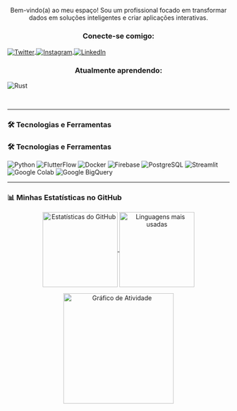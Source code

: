 <div align="center">

  <p align="center">
    Bem-vindo(a) ao meu espaço! Sou um profissional focado em transformar dados em soluções inteligentes e criar aplicações interativas.
  </p>

### Conecte-se comigo:

<p align="left">
  <a href="https://twitter.com/SEU_USUARIO_TWITTER" target="_blank">
    <img align="center" src="https://img.shields.io/badge/Twitter-1DA1F2?style=for-the-badge&logo=twitter&logoColor=white" alt="Twitter"/>
  </a>
  <a href="https://www.instagram.com/SEU_USUARIO_INSTAGRAM/" target="_blank">
    <img align="center" src="https://img.shields.io/badge/Instagram-E4405F?style=for-the-badge&logo=instagram&logoColor=white" alt="Instagram"/>
  </a>
  <a href="https://www.linkedin.com/in/SEU_USUARIO_LINKEDIN/" target="_blank">
    <img align="center" src="https://img.shields.io/badge/LinkedIn-0077B5?style=for-the-badge&logo=linkedin&logoColor=white" alt="LinkedIn"/>
  </a>
</p>

### Atualmente aprendendo:

<p align="left">
  <img align="center" src="https://img.shields.io/badge/Docker-000000?style=for-the-badge&logo=rust&logoColor=white" alt="Rust"/>
</p>
</div>

<br>

---

### 🛠️ Tecnologias e Ferramentas

### 🛠️ Tecnologias e Ferramentas

<p align="left">
  <img src="https://img.shields.io/badge/Python-3776AB?style=for-the-badge&logo=python&logoColor=white" alt="Python"/>
  <img src="https://img.shields.io/badge/FlutterFlow-4983F8?style=for-the-badge&logo=flutter&logoColor=white" alt="FlutterFlow"/>
  <img src="https://img.shields.io/badge/Docker-2496ED?style=for-the-badge&logo=docker&logoColor=white" alt="Docker"/>
  <img src="https://img.shields.io/badge/Firebase-FFCA28?style=for-the-badge&logo=firebase&logoColor=black" alt="Firebase"/>
  <img src="https://img.shields.io/badge/PostgreSQL-4169E1?style=for-the-badge&logo=postgresql&logoColor=white" alt="PostgreSQL"/>
  <img src="https://img.shields.io/badge/Streamlit-FF4B4B?style=for-the-badge&logo=streamlit&logoColor=white" alt="Streamlit"/>
  <img src="https://img.shields.io/badge/Google_Colab-F9AB00?style=for-the-badge&logo=googlecolab&logoColor=white" alt="Google Colab"/>
  <img src="https://img.shields.io/badge/Google_BigQuery-4285F4?style=for-the-badge&logo=googlebigquery&logoColor=white" alt="Google BigQuery"/>
</p>

---

### 📊 Minhas Estatísticas no GitHub

<p align="center">
  <a href="https://github.com/anuraghazra/github-readme-stats">
    <img 
      align="center" 
      height="170px"
      src="https://github-readme-stats.vercel.app/api?username=gil-cesar-martins&show_icons=true&theme=transparent&bg_color=0d1117&title_color=00BFFF&text_color=FFF&icon_color=00BFFF&border_color=00BFFF"
      alt="Estatísticas do GitHub"
    />
  </a>
  <a href="https://github.com/anuraghazra/github-readme-stats">
    <img 
      align="center" 
      height="170px"
      src="https://github-readme-stats.vercel.app/api/top-langs/?username=gil-cesar-martins&layout=compact&theme=transparent&bg_color=0d1117&title_color=00BFFF&text_color=FFF&icon_color=00BFFF&border_color=00BFFF" 
      alt="Linguagens mais usadas"
    />
  </a>
</p>

<div align="center">
  <a href="https://github.com/ashutosh00710/github-readme-activity-graph">
    <img 
      align="center" 
      height="250px"
      src="https://github-readme-activity-graph.vercel.app/graph?username=gil-cesar-martins&bg_color=0d1117&color=ffffff&line=00BFFF&point=ffffff&area=true&hide_border=true" 
      alt="Gráfico de Atividade"
    />
  </a>
</div>
